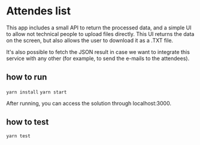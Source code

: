 
# Attendes list
This app includes a small API to return the processed data, and a simple UI to allow not technical people to upload files directly. This UI returns the data on the screen, but also allows the user to download it as a .TXT file.

It's also possible to fetch the JSON result in case we want to integrate this service with any other (for example, to send the e-mails to the attendees).

## how to run

```yarn install```
```yarn start```

After running, you can access the solution through localhost:3000.
  

## how to test

```yarn test```